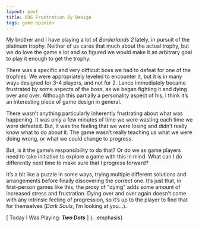 ```yaml
---
layout: post
title: 606 Frustration By Design
tags: game-opinion
---
```

My brother and I have playing a lot of *Borderlands 2* lately, in pursuit of the platinum trophy.  Neither of us cares that much about the actual trophy, but we do love the game a lot and so figured we would make it an arbitrary goal to play it enough to get the trophy.

There was a specific and very difficult boss we had to defeat for one of the trophies.  We were appropriately leveled to encounter it, but it is in many ways designed for 3-4 players, and not for 2.  Lance immediately became frustrated by some aspects of the boss, as we began fighting it and dying over and over.  Although this partially a personality aspect of his, I think it’s an interesting piece of game design in general.

There wasn’t anything particularly inherently frustrating about what was happening.  It was only a few minutes of time we were wasting each time we were defeated.  But, it was the feeling that we were losing and didn’t really know what to do about it.  The game wasn’t really teaching us what we were doing wrong, or what we could change to progress.

But, is it the game’s responsibility to do that?  Or do we as game players need to take initiative to explore a game with this in mind.  What can I do differently next time to make sure that I progress forward?

It’s a bit like a puzzle in some ways, trying multiple different solutions and arrangements before finally discovering the correct one.  It’s just that, in first-person games like this, the proxy of "dying" adds some amount of increased stress and frustration.  Dying over and over again doesn’t come with any intrinsic feeling of progression, so it’s up to the player to find that for themselves (*Dark Souls*, I’m looking at you…).

[ Today I Was Playing: ***Two Dots*** ]
{: .emphasis}